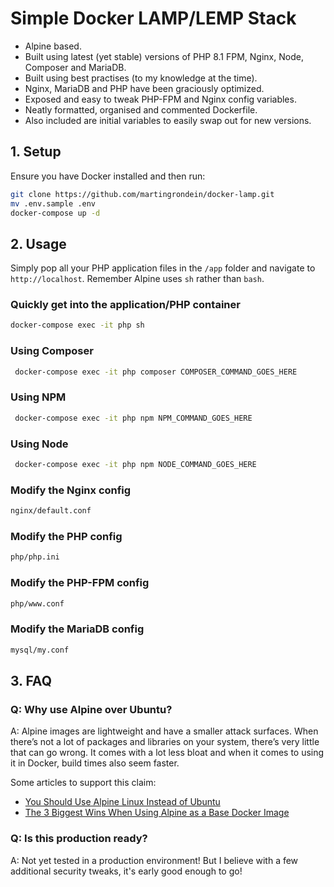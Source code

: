 # Simple Docker LAMP/LEMP Stack

- Alpine based.
- Built using latest (yet stable) versions of PHP 8.1 FPM, Nginx, Node, Composer and MariaDB.
- Built using best practises (to my knowledge at the time).
- Nginx, MariaDB and PHP have been graciously optimized.
- Exposed and easy to tweak PHP-FPM and Nginx config variables.
- Neatly formatted, organised and commented Dockerfile.
- Also included are initial variables to easily swap out for new versions.

## 1. Setup

Ensure you have Docker installed and then run:

```sh
git clone https://github.com/martingrondein/docker-lamp.git
mv .env.sample .env
docker-compose up -d
```

## 2. Usage

Simply pop all your PHP application files in the `/app` folder and navigate to `http://localhost`. Remember Alpine uses `sh` rather than `bash`.

### Quickly get into the application/PHP container

```sh
docker-compose exec -it php sh
```

### Using Composer

```sh
 docker-compose exec -it php composer COMPOSER_COMMAND_GOES_HERE
 ```

### Using NPM

```sh
 docker-compose exec -it php npm NPM_COMMAND_GOES_HERE
 ```

### Using Node

```sh
 docker-compose exec -it php npm NODE_COMMAND_GOES_HERE
 ```

### Modify the Nginx config

```sh
nginx/default.conf
```

### Modify the PHP config

```sh
php/php.ini
```

### Modify the PHP-FPM config

```sh
php/www.conf
```

### Modify the MariaDB config

```sh
mysql/my.conf
```

## 3. FAQ

### Q: Why use Alpine over Ubuntu?

A: Alpine images are lightweight and have a smaller attack surfaces. When there’s not a lot of packages and libraries on your system, there’s very little that can go wrong. It comes with a lot less bloat and when it comes to using it in Docker, build times also seem faster.

Some articles to support this claim:

- [You Should Use Alpine Linux Instead of Ubuntu](https://hackernoon.com/you-should-use-alpine-linux-instead-of-ubuntu-yb193ujt)
- [The 3 Biggest Wins When Using Alpine as a Base Docker Image](https://nickjanetakis.com/blog/the-3-biggest-wins-when-using-alpine-as-a-base-docker-image)

### Q: Is this production ready?

A: Not yet tested in a production environment! But I believe with a few additional security tweaks, it's early good enough to go!
